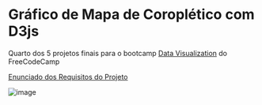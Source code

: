 # Gráfico de Mapa de Coroplético com D3js

Quarto dos 5 projetos finais para o bootcamp [Data Visualization](https://www.freecodecamp.org/learn/data-visualization)  do FreeCodeCamp

[Enunciado dos Requisitos do Projeto](https://www.freecodecamp.org/portuguese/learn/data-visualization/data-visualization-projects/visualize-data-with-a-choropleth-map)


![image](https://github.com/dev-araujo/choropleth-map-d3js/assets/97068163/74d350cf-608f-48a4-95cc-4368a04d2739)
